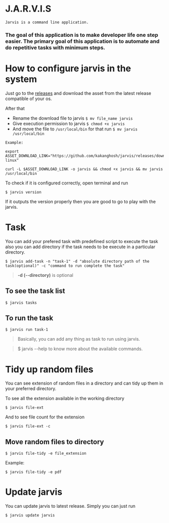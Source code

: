 # J.A.R.V.I.S

`Jarvis is a command line application.`

### The goal of this application is to make developer life one step easier. The primary goal of this application is to automate and do repetitive tasks with minimum steps.

# How to configure jarvis in the system

Just go to the [releases](https://github.com/kakanghosh/jarvis/releases) and download the asset from the latest release compatible of your os.

After that

- Rename the download file to jarvis `$ mv file_name jarvis`
- Give execution permission to jarvis `$ chmod +x jarvis`
- And move the file to `/usr/local/bin` for that run `$ mv jarvis /usr/local/bin`

```
Example:

export ASSET_DOWNLOAD_LINK="https://github.com/kakanghosh/jarvis/releases/download/v2.0.0/jarvis-linux"

curl -L $ASSET_DOWNLOAD_LINK -o jarvis && chmod +x jarvis && mv jarvis /usr/local/bin
```
To check if it is configured correctly,
open terminal and run 

`$ jarvis version`

If it outputs the version properly then you are good to go to play with the jarvis.

# Task

You can add your prefered task
with predefined script to execute the task also you can add directory if the task needs to be execute in a particular directory.

```
$ jarvis add-task -n "task-1" -d "absolute directory path of the task(optional)" -c "command to run complete the task"
```

> **-d (--directory)** is optional

## To see the task list

```
$ jarvis tasks
```

## To run the task

```
$ jarvis run task-1
```

> Basically, you can add any thing as task to run using jarvis.

> $ jarvis --help
> to know more about the available commands.

# Tidy up random files

You can see extension of random files in a directory and can
tidy up them in your preferred directory.

To see all the extension available in the working directory

```
$ jarvis file-ext
```

And to see file count for the extension

```
$ jarvis file-ext -c
```

## Move random files to directory

```
$ jarvis file-tidy -e file_extension
```

Example:

```
$ jarvis file-tidy -e pdf
```

# Update jarvis

You can update jarvis to latest release. Simply you can just run

```
$ jarvis update jarvis
```
